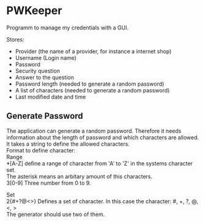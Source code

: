 # PWKeeper
Programm to manage my credentials with a GUI.

Stores:
- Provider (the name of a provider, for instance a internet shop)
- Username (Login name)
- Password
- Security question
- Answer to the question
- Password length (needed to generate a random password)
- A list of characters (needed to generate a random password)
- Last modified date and time

## Generate Password
The application can generate a random password. Therefore it needs information about the length of password
and which characters are allowed.  
It takes a string to define the allowed characters.  
Format to define character:  
Range  
*[A-Z]            define a range of character from 'A' to 'Z' in the systems character set.  
                  The asterisk means an arbitary amount of this characters.  
3[0-9]            Three number from 0 to 9.  

Set  
2{#+?@<>}         Defines a set of character. In this case the character: #, +, ?, @, <, >  
                  The generator should use two of them.  
